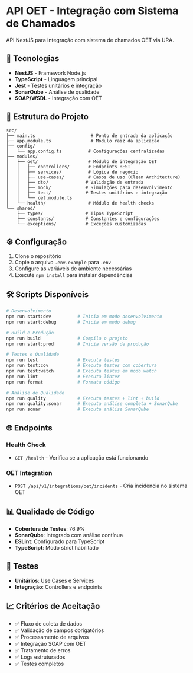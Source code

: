 # API OET - Integração com Sistema de Chamados

API NestJS para integração com sistema de chamados OET via URA.

## 🚀 Tecnologias

- **NestJS** - Framework Node.js
- **TypeScript** - Linguagem principal
- **Jest** - Testes unitários e integração
- **SonarQube** - Análise de qualidade
- **SOAP/WSDL** - Integração com OET

## 📁 Estrutura do Projeto

```
src/
├── main.ts                     # Ponto de entrada da aplicação
├── app.module.ts               # Módulo raiz da aplicação
├── config/
│   └── app.config.ts          # Configurações centralizadas
├── modules/
│   ├── oet/                   # Módulo de integração OET
│   │   ├── controllers/       # Endpoints REST
│   │   ├── services/          # Lógica de negócio
│   │   ├── use-cases/         # Casos de uso (Clean Architecture)
│   │   ├── dto/              # Validação de entrada
│   │   ├── mock/             # Simulações para desenvolvimento
│   │   ├── test/             # Testes unitários e integração
│   │   └── oet.module.ts
│   └── health/                # Módulo de health checks
└── shared/
    ├── types/                # Tipos TypeScript
    ├── constants/            # Constantes e configurações
    └── exceptions/           # Exceções customizadas
```

## ⚙️ Configuração

1. Clone o repositório
2. Copie o arquivo `.env.example` para `.env`
3. Configure as variáveis de ambiente necessárias
4. Execute `npm install` para instalar dependências

## 🛠️ Scripts Disponíveis

```bash
# Desenvolvimento
npm run start:dev          # Inicia em modo desenvolvimento
npm run start:debug        # Inicia em modo debug

# Build e Produção
npm run build              # Compila o projeto
npm run start:prod         # Inicia versão de produção

# Testes e Qualidade
npm run test               # Executa testes
npm run test:cov           # Executa testes com cobertura
npm run test:watch         # Executa testes em modo watch
npm run lint               # Executa linter
npm run format             # Formata código

# Análise de Qualidade
npm run quality            # Executa testes + lint + build
npm run quality:sonar      # Executa análise completa + SonarQube
npm run sonar              # Executa análise SonarQube
```

## 🌐 Endpoints

### Health Check
- `GET /health` - Verifica se a aplicação está funcionando

### OET Integration
- `POST /api/v1/integrations/oet/incidents` - Cria incidência no sistema OET

## 📊 Qualidade de Código

- **Cobertura de Testes**: 76.9%
- **SonarQube**: Integrado com análise contínua
- **ESLint**: Configurado para TypeScript
- **TypeScript**: Modo strict habilitado

## 🧪 Testes

- **Unitários**: Use Cases e Services
- **Integração**: Controllers e endpoints


## 📈 Critérios de Aceitação

- ✅ Fluxo de coleta de dados
- ✅ Validação de campos obrigatórios
- ✅ Processamento de arquivos
- ✅ Integração SOAP com OET
- ✅ Tratamento de erros
- ✅ Logs estruturados
- ✅ Testes completos

